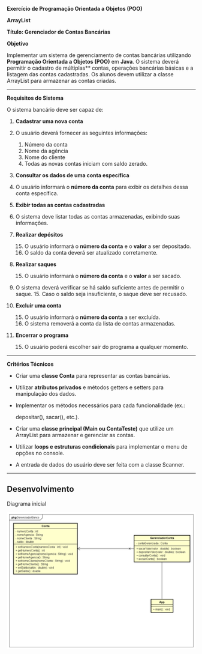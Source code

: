 ﻿**Exercício de Programação Orientada a Objetos (POO)**

**ArrayList<Conta>**

**Título: Gerenciador de Contas Bancárias**

**Objetivo**

Implementar um sistema de gerenciamento de contas bancárias utilizando **Programação Orientada a Objetos (POO)** em **Java**. O sistema deverá permitir o cadastro de múltiplas** contas, operações bancárias básicas e a listagem das contas cadastradas. Os alunos devem utilizar a classe ArrayList para armazenar as contas criadas.

----------


**Requisitos do Sistema**

O sistema bancário deve ser capaz de:

1. **Cadastrar uma nova conta**
15. O usuário deverá fornecer as seguintes informações:
    1. Número da conta
    1. Nome da agência
    1. Nome do cliente
    15. Todas as novas contas iniciam com saldo zerado.
2. **Consultar os dados de uma conta específica**

15. O usuário informará o **número da conta** para exibir os detalhes dessa conta específica.

2. **Exibir todas as contas cadastradas**

15. O sistema deve listar todas as contas armazenadas, exibindo suas informações.
2. **Realizar depósitos**

   15. O usuário informará o **número da conta** e o **valor** a ser depositado.
   15. O saldo da conta deverá ser atualizado corretamente.
5. **Realizar saques**

   15. O usuário informará o **número da conta** e o **valor** a ser sacado.

15. O sistema deverá verificar se há saldo suficiente antes de permitir o saque.
    15. Caso o saldo seja insuficiente, o saque deve ser recusado.
6. **Excluir uma conta**

   15. O usuário informará o **número da conta** a ser excluída.
   15. O sistema removerá a conta da lista de contas armazenadas.
7. **Encerrar o programa**

   15. O usuário poderá escolher sair do programa a qualquer momento.

----------


**Critérios Técnicos**

- Criar uma **classe Conta** para representar as contas bancárias.

- Utilizar **atributos privados** e métodos getters e setters para manipulação dos dados.

- Implementar os métodos necessários para cada funcionalidade (ex.:

  depositar(), sacar(), etc.).

- Criar uma **classe principal (Main ou ContaTeste)** que utilize um ArrayList<Conta> para armazenar e gerenciar as contas.

- Utilizar **loops e estruturas condicionais** para implementar o menu de opções no console.

- A entrada de dados do usuário deve ser feita com a classe Scanner.

----------

## Desenvolvimento 

Diagrama inicial 

![Imagem do Diagrama](diagrama.png)
